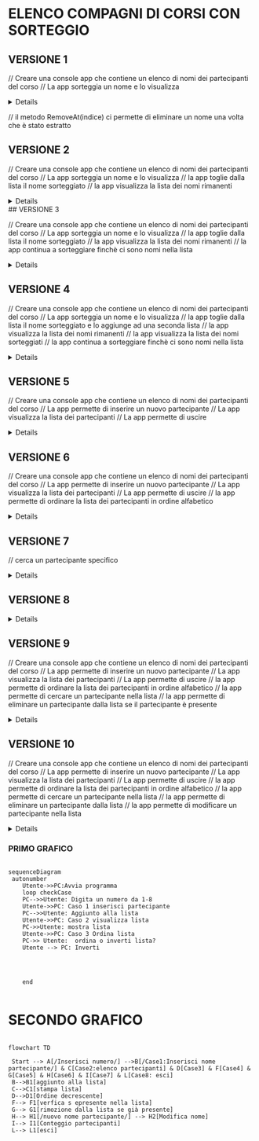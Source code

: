 # ELENCO COMPAGNI DI CORSI CON SORTEGGIO

## VERSIONE 1
// Creare una console app che contiene un elenco di nomi dei partecipanti del corso
// La app sorteggia un nome e lo visualizza

<details>Codice

```csharp
List<string> nomi = new List<string>();
nomi.Add("Mario");
nomi.Add("Luigi");
nomi.Add("Giovanni");

Random random = new Random();

int indice = random.Next(nomi.Count);

Console.WriteLine($"Il nome sorteggiato è {nomi[indice]}");
```

// si possono inserire piu nomi in contemporanea invece di uno alla volta cosi
```csharp

// array
nomi.AddRange(new string[] { "Mario", "Luigi", "Giovanni" });

// List
List<string> nomi = new List<string> { "Mario", "Luigi", "Giovanni" };
List<string> nomi = ["Mario", "Luigi", "Giovanni"];
```

</details>

// il metodo RemoveAt(indice) ci permette di eliminare un nome una volta che è stato estratto

## VERSIONE 2
// Creare una console app che contiene un elenco di nomi dei partecipanti del corso
// La app sorteggia un nome e lo visualizza
// la app toglie dalla lista il nome sorteggiato
// la app visualizza la lista dei nomi rimanenti

<details>

```csharp
List<string> nomi = new List<string>();
nomi.Add("Mario");
nomi.Add("Luigi");
nomi.Add("Giovanni");

Random random = new Random();
int indice = random.Next(nomi.Count);

Console.WriteLine("Elenco partecipanti:");
foreach (string nome in nomi)
{
    Console.WriteLine(nome);
}

Console.WriteLine($"Il nome sorteggiato è {nomi[indice]}");

nomi.RemoveAt(indice);

Console.WriteLine("Elenco partecipanti:");
foreach (string nome in nomi)
{
    Console.WriteLine(nome);
}
```
</details>
## VERSIONE 3

// Creare una console app che contiene un elenco di nomi dei partecipanti del corso
// La app sorteggia un nome e lo visualizza
// la app toglie dalla lista il nome sorteggiato
// la app visualizza la lista dei nomi rimanenti
// la app continua a sorteggiare finchè ci sono nomi nella lista

<details>

```csharp
List<string> nomi = new List<string>();                         // dichiarazione di una lista di stringhe
nomi.Add("Mario");
nomi.Add("Luigi");
nomi.Add("Giovanni");
Random random = new Random();
while (nomi.Count > 0)
{
    int indice = random.Next(nomi.Count);                       // generazione di un numero casuale tra 0 e il numero di elementi della lista
    Console.WriteLine($"Il nome sorteggiato è {nomi[indice]}"); // visualizzazione del nome sorteggiato
    nomi.RemoveAt(indice);                                      // rimozione del nome sorteggiato dalla lista
    Console.WriteLine("Elenco partecipanti:");                  // visualizzazione dell'elenco dei partecipanti
    foreach (string nome in nomi)
    {
        Console.WriteLine(nome);
    }
}
```
</details>

## VERSIONE 4

// Creare una console app che contiene un elenco di nomi dei partecipanti del corso
// La app sorteggia un nome e lo visualizza
// la app toglie dalla lista il nome sorteggiato e lo aggiunge ad una seconda lista
// la app visualizza la lista dei nomi rimanenti
// la app visualizza la lista dei nomi sorteggiati
// la app continua a sorteggiare finchè ci sono nomi nella lista

<details>

```csharp

// genero le lise e l'oggetto random
// ----------------------------------------------------------------------------
List<string> nomi = new List<string>();
nomi.Add("Mario");
nomi.Add("Luigi");
nomi.Add("Giovanni");

List<string> sorteggiati = new List<string>();

Random random = new Random();
// ----------------------------------------------------------------------------
while (nomi.Count > 0)
{
    int indice = random.Next(nomi.Count);
    string sorteggiato = nomi[indice];  // estrazione del nome sorteggiato

    Console.WriteLine($"Il nome sorteggiato è {sorteggiato}");

    // ----------------------------------------------------------------------------
    nomi.RemoveAt(indice);
    sorteggiati.Add(sorteggiato);
    // ----------------------------------------------------------------------------

    Console.WriteLine("Elenco partecipanti:");
    foreach (string nome in nomi)
    {
        Console.WriteLine(nome);
    }

    Console.WriteLine("Elenco sorteggiati:");
    foreach (string nome in sorteggiati)
    {
        Console.WriteLine(nome);
    }
}
```
</details>

## VERSIONE 5

// Creare una console app che contiene un elenco di nomi dei partecipanti del corso
// La app permette di inserire un nuovo partecipante
// La app visualizza la lista dei partecipanti
// La app permette di uscire

<details>

```csharp
//----eseguo fuori dai loops----------------------------------------------------------
List<string> partecipanti = new List<string>();
string nome;
int scelta;
//------------------------------------------------------------------------------------
do
{
    Console.WriteLine("1. Inserisci partecipante");
    Console.WriteLine("2. Visualizza partecipanti");
    Console.WriteLine("3. Esci");
    Console.Write("Scelta: ");
    scelta = Convert.ToInt32(Console.ReadLine());
    switch (scelta)
    {
        case 1:
            Console.Write("Nome partecipante: ");
            nome = Console.ReadLine();
            partecipanti.Add(nome);
            break;
        case 2:
            Console.WriteLine("Elenco partecipanti:");
            foreach (string partecipante in partecipanti)
            {
                Console.WriteLine(partecipante);
            }
            break;
        case 3:
            Console.WriteLine("Arrivederci!");
            break;
        default:
            Console.WriteLine("Scelta non valida");
            break;
    }
}
while (scelta != 3); // il ciclo continua finchè la scelta è diversa da 3
```

</details>

## VERSIONE 6

// Creare una console app che contiene un elenco di nomi dei partecipanti del corso
// La app permette di inserire un nuovo partecipante
// La app visualizza la lista dei partecipanti
// La app permette di uscire
// la app permette di ordinare la lista dei partecipanti in ordine alfabetico

<details>

```csharp
partecipanti.Sort(); // ordinamento della lista in ordine alfabetico tramite il metodo Sort
partecipanti.Reverse(); // ordinamento della lista in ordine alfabetico inverso tramite il metodo Reverse
```
```csharp
List<string> partecipanti = new List<string>();
string nome;
int scelta;
do
{
    Console.WriteLine("1. Inserisci partecipante");
    Console.WriteLine("2. Visualizza partecipanti");
    Console.WriteLine("3. Ordina partecipanti");
    Console.WriteLine("4. Esci");
    Console.Write("Scelta: ");
    scelta = Convert.ToInt32(Console.ReadLine());
    switch (scelta)
    {
        case 1:
            Console.Write("Nome partecipante: ");
            nome = Console.ReadLine();
            partecipanti.Add(nome);
            break;
        case 2:
            Console.WriteLine("Elenco partecipanti:");
            foreach (string partecipante in partecipanti)
            {
                Console.WriteLine(partecipante);
            }
            break;
        case 3:
            Console.WriteLine("1. Ordine crescente");
            Console.WriteLine("2. Ordine decrescente");
            Console.Write("Scelta: ");
            int ordine = Convert.ToInt32(Console.ReadLine());
            if (ordine == 1)
            {
                partecipanti.Sort(); // ordinamento della lista in ordine alfabetico tramite il metodo Sort
            }
            else if (ordine == 2)
            {
                partecipanti.Sort();
                partecipanti.Reverse(); // ordinamento della lista in ordine alfabetico inverso tramite il metodo Reverse
            }
            else
            {
                Console.WriteLine("Scelta non valida");
            }
            break;
        case 4:
            Console.WriteLine("Arrivederci!");
            break;
        default:
            Console.WriteLine("Scelta non valida");
            break;
    }
} while (scelta != 4);
```

</details>

## VERSIONE 7

// cerca un partecipante specifico

<details>

```csharp
partecipanti.Contains(nome)

```

/ Creare una console app che contiene un elenco di nomi dei partecipanti del corso
// La app permette di inserire un nuovo partecipante
// La app visualizza la lista dei partecipanti
// La app permette di uscire
// la app permette di ordinare la lista dei partecipanti in ordine alfabetico
// la app permette di cercare un partecipante nella lista
```csharp
List<string> partecipanti = new List<string>();
string nome;
int scelta;

do
{
    Console.WriteLine("1. Inserisci partecipante");
    Console.WriteLine("2. Visualizza partecipanti");
    Console.WriteLine("3. Ordina partecipanti");
    Console.WriteLine("4. Cerca partecipante");
    Console.WriteLine("5. Esci");
    Console.Write("Scelta: ");
    scelta = Convert.ToInt32(Console.ReadLine());
    switch (scelta)
    {
        case 1:
            Console.Write("Nome partecipante: ");
            nome = Console.ReadLine();
            partecipanti.Add(nome);
            break;
        case 2:
            Console.WriteLine("Elenco partecipanti:");
            foreach (string partecipante in partecipanti)
            {
                Console.WriteLine(partecipante);
            }
            break;
        case 3:
            Console.WriteLine("1. Ordine crescente");
            Console.WriteLine("2. Ordine decrescente");
            Console.Write("Scelta: ");
            int ordine = Convert.ToInt32(Console.ReadLine());
            if (ordine == 1)
            {
                partecipanti.Sort();
            }
            else if (ordine == 2)
            {
                partecipanti.Sort();
                partecipanti.Reverse();
            }
            else
            {
                Console.WriteLine("Scelta non valida");
            }
            break;
        case 4:
            Console.Write("Nome partecipante: ");
            nome = Console.ReadLine();
            if (partecipanti.Contains(nome))
            {
                Console.WriteLine("Il partecipante è presente nella lista");
            }
            else
            {
                Console.WriteLine("Il partecipante non è presente nella lista");
            }
            break;
        case 5:
            Console.WriteLine("Arrivederci!");
            break;
        default:
            Console.WriteLine("Scelta non valida");
            break;
    }
} while (scelta != 5);
```

</details>

## VERSIONE 8

<details>

```csharp
List<string> partecipanti = new List<string>();
string nome;
int scelta;

do
{
    Console.WriteLine("1. Inserisci partecipante");
    Console.WriteLine("2. Visualizza partecipanti");
    Console.WriteLine("3. Ordina partecipanti");
    Console.WriteLine("4. Cerca partecante");
    Console.WriteLine("5. Esci");
    Console.Write("Scelta: ");
    scelta = Convert.ToInt32(Console.ReadLine());
    switch (scelta)
    {
        case 1:
            Console.Write("Nome partecipante: ");
            nome = Console.ReadLine();
            if (partecipanti.Contains(nome))
            {
                Console.WriteLine("Il partecipante è già presente nella lista");
            }
            else
            {
                partecipanti.Add(nome);
            }
            break;
        case 2:
            Console.WriteLine("Elenco partecipanti:");
            foreach (string partecipante in partecipanti)
            {
                Console.WriteLine(partecipante);
            }
            break;
        case 3:
            Console.WriteLine("1. Ordine crescente");
            Console.WriteLine("2. Ordine decrescente");
            Console.Write("Scelta: ");
            int ordine = Convert.ToInt32(Console.ReadLine());
            if (ordine == 1)
            {
                partecipanti.Sort();
            }
            else if (ordine == 2)
            {
                partecipanti.Sort();
                partecipanti.Reverse();
            }
            else
            {
                Console.WriteLine("Scelta non valida");
            }
            break;
        case 4:
            Console.Write("Nome partecipante: ");
            nome = Console.ReadLine();
            if (partecipanti.Contains(nome))
            {
                Console.WriteLine("Il partecipante è presente nella lista");
            }
            else
            {
                Console.WriteLine("Il partecipante non è presente nella lista");
            }
            break;
        case 5:
            Console.WriteLine("Arrivederci!");
            break;
        default:
            Console.WriteLine("Scelta non valida");
            break;
    }
} while (scelta != 5);
```
</details>

## VERSIONE 9

// Creare una console app che contiene un elenco di nomi dei partecipanti del corso
// La app permette di inserire un nuovo partecipante
// La app visualizza la lista dei partecipanti
// La app permette di uscire
// la app permette di ordinare la lista dei partecipanti in ordine alfabetico
// la app permette di cercare un partecipante nella lista
// la app permette di eliminare un partecipante dalla lista se il partecipante è presente

<details>

```csharp
partecipanti.Remove(nome);
```
```csharp
List<string> partecipanti = new List<string>();
string nome;
int scelta;

do
{
    Console.WriteLine("1. Inserisci partecipante");
    Console.WriteLine("2. Visualizza partecipanti");
    Console.WriteLine("3. Ordina partecipanti");
    Console.WriteLine("4. Cerca partecante");
    Console.WriteLine("5. Elimina partecipante");
    Console.WriteLine("6. Esci");
    Console.Write("Scelta: ");
    scelta = Convert.ToInt32(Console.ReadLine());
    switch (scelta)
    {
        case 1:
            Console.Write("Nome partecipante: ");
            nome = Console.ReadLine();
            if (partecipanti.Contains(nome))
            {
                Console.WriteLine("Il partecipante è già presente nella lista");
            }
            else
            {
                partecipanti.Add(nome);
            }
            break;
        case 2:
            Console.WriteLine("Elenco partecipanti:");
            foreach (string partecipante in partecipanti)
            {
                Console.WriteLine(partecipante);
            }
            break;
        case 3:
            Console.WriteLine("1. Ordine crescente");
            Console.WriteLine("2. Ordine decrescente");
            Console.Write("Scelta: ");
            int ordine = Convert.ToInt32(Console.ReadLine());
            if (ordine == 1)
            {
                partecipanti.Sort();
            }
            else if (ordine == 2)
            {
                partecipanti.Sort();
                partecipanti.Reverse();
            }
            else
            {
                Console.WriteLine("Scelta non valida");
            }
            break;
        case 4:
            Console.Write("Nome partecipante: ");
            nome = Console.ReadLine();
            if (partecipanti.Contains(nome))
            {
                Console.WriteLine("Il partecipante è presente nella lista");
            }
            else
            {
                Console.WriteLine("Il partecipante non è presente nella lista");
            }
            break;
        case 5:
            Console.Write("Nome partecipante: ");
            nome = Console.ReadLine();
            if (partecipanti.Contains(nome))
            {
                partecipanti.Remove(nome);
                Console.WriteLine("Il partecipante è stato eliminato dalla lista");
            }
            else
            {
                Console.WriteLine("Il partecipante non è presente nella lista");
            }
            break;
        case 6:
            Console.WriteLine("Arrivederci!");
            break;
        default:
            Console.WriteLine("Scelta non valida");
            break;
    }
} while (scelta != 6);
```

</details>

## VERSIONE 10

// Creare una console app che contiene un elenco di nomi dei partecipanti del corso
// La app permette di inserire un nuovo partecipante
// La app visualizza la lista dei partecipanti
// La app permette di uscire
// la app permette di ordinare la lista dei partecipanti in ordine alfabetico
// la app permette di cercare un partecipante nella lista
// la app permette di eliminare un partecipante dalla lista
// la app permette di modificare un partecipante nella lista

<details>

```csharp
int indice = partecipanti.IndexOf(nome); // IndexOf restituisce l'indice del nome nella lista
```

```csharp
case 6:
            Console.Write("Nome partecipante: ");
            nome = Console.ReadLine();
            if (partecipanti.Contains(nome))
            {
                Console.Write("Nuovo nome: ");
                string nuovoNome = Console.ReadLine();
                int indice = partecipanti.IndexOf(nome); // IndexOf restituisce l'indice del nome nella lista
                partecipanti[indice] = nuovoNome;
                Console.WriteLine("Il partecipante è stato modificato nella lista");
            }
            else
            {
                Console.WriteLine("Il partecipante non è presente nella lista");
            }
            break;
```
// aggiungo il conteggio dei partecipanti
```csharp
Console.WriteLine($"Numero partecipanti: {partecipanti.Count}");
```

</details>

### PRIMO GRAFICO

```mermaid

sequenceDiagram
 autonumber
    Utente->>PC:Avvia programma
    loop checkCase
    PC-->>Utente: Digita un numero da 1-8
    Utente->>PC: Caso 1 inserisci partecipante
    PC-->>Utente: Aggiunto alla lista
    Utente->>PC: Caso 2 visualizza lista
    PC->>Utente: mostra lista
    Utente->>PC: Caso 3 Ordina lista 
    PC->> Utente:  ordina o inverti lista?
    Utente --> PC: Inverti




    end
    
```
# SECONDO GRAFICO

```mermaid

flowchart TD

 Start --> A[/Inserisci numero/] -->B[/Case1:Inserisci nome partecipante/] & C[Case2:elenco partecipanti] & D[Case3] & F[Case4] & G[Case5] & H[Case6] & I[Case7] & L[Case8: esci]
 B-->B1[aggiunto alla lista]
 C-->C1[stampa lista]
 D-->D1[Ordine decrescente]
 F--> F1[verfica s epresente nella lista]
 G--> G1[rimozione dalla lista se già presente]
 H--> H1[/nuovo nome partecipante/] --> H2[Modifica nome]
 I--> I1[Conteggio partecipanti]
 L--> L1[esci]
 
    

```
